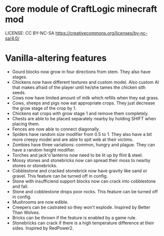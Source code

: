 # Core module of CraftLogic minecraft mod
LICENSE: CC BY-NC-SA https://creativecommons.org/licenses/by-nc-sa/4.0/

# Vanilla-altering features
* Gourd blocks now grow in four directions from stem. They also have stages.
* Chickens now have different textures and custom model. Also custom AI that makes afraid of the player until he/she tames the chicken sith seeds.
* Cows now have limited amount of milk which refills when they eat grass.
* Cows, sheeps and pigs now eat appropriate crops. They just decrease the grow stage of the crop by 1.
* Chickens eat crops with grow stage 1 and remove them completely.
* Chests are able to be placed separately nearby by holding SHIFT when placing them.
* Fences are now able to connect diagonally.
* Spiders have random size modifier from 0.5 to 1. They also have a bit more creepy model and are able to spit web at their victims.
* Zombies have three variations: common, hungry and plague. They can have a random height modifier.
* Torches and jack'o'lanterns now need to be lit up by flint & steel.
* Mossy stones and stonebricks now can spread their moss to nearby stones or stonebricks.
* Cobblestone and cracked stonebrick now have gravity like sand or gravel. This feature can be turned off in config.
* Stone with insufficiend support blocks now can crack into cobblestone and fall.
* Stone and cobblestone drops poor rocks. This feature can be turned off in config.
* Mushrooms are now edible.
* Creepers can be castrated so they won't explode. Inspired by Better Than Wolves.
* Bricks can be thrown if the feature is enabled by a game rule.
* Stonebricks can crack if there is a high temperature difference at their sides. Inspired by RedPower2.
